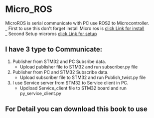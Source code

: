 # Micro_ROS
MicroROS is serial communicate with PC use ROS2 to Microcontroller.<br>
_ First to use this don't forget install Micro ros is [click Link for install](https://micro.ros.org/docs/tutorials/core/firstapplicationlinux/)<br>
_ Second Setup microros [click Link for setup](https://github.com/micro-ROS/microrosstm32cubemxutils/tree/foxy)
## I have 3 type to Communicate:
1. Publisher from STM32 and PC Subsribe data.
   - Upload publisher file to STM32 and run subscriber.py file
2. Publisher from PC and STM32 Subscribe data.
   - Upload subscriber file to STM32 and run Publish_twist.py file
3. I use Service server from STM32 to Service client in PC.
   - Updload Service_client file to STM32 board and run py_service_client.py

## For Detail you can download this book to use 
